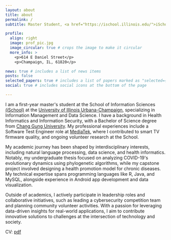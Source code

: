 ```yaml
---
layout: about
title: about
permalink: /
subtitle: Master Student, <a href="https://ischool.illinois.edu/">iSchool</a>, <a href="https://illinois.edu/">UIUC</a>

profile:
  align: right
  image: prof_pic.jpg
  image_circular: true # crops the image to make it circular
  more_info: >
    <p>614 E Daniel Street</p>
    <p>Champaign, IL, 61820</p>

news: true # includes a list of news items
posts: false
selected_papers: true # includes a list of papers marked as "selected={true}"
social: true # includes social icons at the bottom of the page

---
```


I am a first-year master's student at the School of Information Sciences [(iSchool)](https://ischool.illinois.edu/) at the [University of Illinois Urbana-Champaign](https://illinois.edu/), specializing in Information Management and Data Science. I have a background in Health Informatics and Information Security, with a Bachelor of Science degree from [Chang Gung University](https://www.cgu.edu.tw/en). My professional experiences include a Software Test Engineer role at [MediaTek](https://www.mediatek.com/), where I contributed to smart TV firmware quality, and ongoing volunteer research at the School. 

My academic journey has been shaped by interdisciplinary interests, including natural language processing, data science, and health informatics. Notably, my undergraduate thesis focused on analyzing COVID-19's evolutionary dynamics using phylogenetic algorithms, while my capstone project involved designing a health promotion model for chronic diseases. My technical expertise spans programming languages like R, Java, and MySQL, alongside experience in Android app development and data visualization.

Outside of academics, I actively participate in leadership roles and collaborative initiatives, such as leading a cybersecurity competition team and planning community volunteer activities. With a passion for leveraging data-driven insights for real-world applications, I aim to contribute innovative solutions to challenges at the intersection of technology and society.

CV: [pdf](yuwenyang-cv.pdf)
